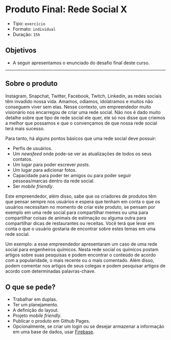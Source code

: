 # Produto Final: Rede Social X

- Tipo: `exercício`
- Formato: `individual`
- Duração: `15h`

## Objetivos

- A seguir apresentamos o enunciado do desafio final deste curso.

***

## Sobre o produto

Instagram, Snapchat, Twitter, Facebook, Twitch, Linkedin, as redes sociais têm
invadido nossa vida. Amamos, odiamos, idolatramos e muitos não conseguem viver
sem elas. Nesse contexto, um empreendedor muito visionário nos encarregou de
criar uma rede social. Não nos é dado muito detalhe sobre que tipo de rede
social ele quer, ele só nos disse que criemos a melhor que possamos e que o
convençamos de que nossa rede social terá mais sucesso.

Para tanto, há alguns pontos básicos que uma rede social deve possuir:

- Perfis de usuários.
- Um *newsfeed* onde pode-se ver as atualizações de todos os seus contatos.
- Um lugar para poder escrever *posts*.
- Um lugar para adicionar fotos.
- Capacidade para poder ter amigos ou para poder seguir pessoas/marcas dentro da
  rede social.
- Ser *mobile friendly*.

Este empreendedor, além disso, sabe que os criadores de produtos têm que pensar
sempre nos usuários e espera que tenham em conta o que os usuários necessitam no
momento de criar este produto, se pensam por exemplo em uma rede social para
compartilhar memes ou uma para compartilhar coisas de animais de estimação ou
alguma outra para compartilhar dicas de restaurantes ou receitas. Você terá que
levar em conta o que o usuário gostaria de encontrar sobre estes temas em uma
rede social.

Um exemplo: a esse empreendedor apresentaram um caso de uma rede social para
engenheiros químicos. Nesta rede social os químicos postam artigos sobre suas
pesquisas e podem encontrar o conteúdo de acordo com a popularidade, o mais
recente ou o mais comentado. Além disso, podem comentar nos artigos de seus
colegas e podem pesquisar artigos de acordo com determinadas palavras-chave.

## O que se pede?

- Trabalhar em duplas.
- Ter um planejamento.
- A definição do layout.
- Projeto *mobile friendly*.
- Publicar o produto em Github Pages.
- Opcionalmente, se criar um login ou se desejar armazenar a informação em uma
  base de dados, usar [Firebase](https://firebase.google.com/).
